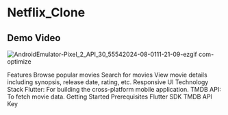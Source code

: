 # Netflix_Clone
## Demo Video

![AndroidEmulator-Pixel_2_API_30_55542024-08-0111-21-09-ezgif com-optimize](https://github.com/user-attachments/assets/5a357179-aaea-499e-86cf-d681f0450780)

Features
Browse popular movies
Search for movies
View movie details including synopsis, release date, rating, etc.
Responsive UI
Technology Stack
Flutter: For building the cross-platform mobile application.
TMDB API: To fetch movie data.
Getting Started
Prerequisites
Flutter SDK
TMDB API Key
